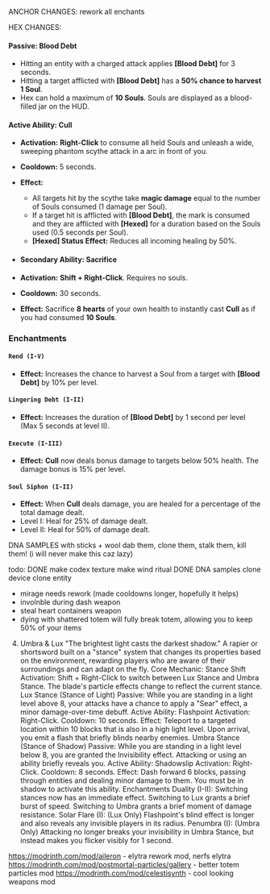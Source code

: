 
ANCHOR CHANGES:
rework all enchants


HEX CHANGES:
#### Passive: Blood Debt
- Hitting an entity with a charged attack applies **[Blood Debt]** for 3 seconds.
- Hitting a target afflicted with **[Blood Debt]** has a **50% chance to harvest 1 Soul**.
- Hex can hold a maximum of **10 Souls**. Souls are displayed as a blood-filled jar on the HUD.

#### Active Ability: Cull
- **Activation:** **Right-Click** to consume all held Souls and unleash a wide, sweeping phantom scythe attack in a arc in front of you.
- **Cooldown:** 5 seconds.
- **Effect:**
   - All targets hit by the scythe take **magic damage** equal to the number of Souls consumed (1 damage per Soul).
   - If a target hit is afflicted with **[Blood Debt]**, the mark is consumed and they are afflicted with **[Hexed]** for a duration based on the Souls used (0.5 seconds per Soul).
   - **[Hexed] Status Effect:** Reduces all incoming healing by 50%.
  
- #### Secondary Ability: Sacrifice
- **Activation:** **Shift + Right-Click**. Requires no souls.
- **Cooldown:** 30 seconds.
- **Effect:** Sacrifice **8 hearts** of your own health to instantly cast **Cull** as if you had consumed **10 Souls**. 

### Enchantments

#### `Rend (I-V)`
*   **Effect:** Increases the chance to harvest a Soul from a target with **[Blood Debt]** by 10% per level.

#### `Lingering Debt (I-II)`
*   **Effect:** Increases the duration of **[Blood Debt]** by 1 second per level (Max 5 seconds at level II).

#### `Execute (I-III)`
*   **Effect:** **Cull** now deals bonus damage to targets below 50% health. The damage bonus is 15% per level.

#### `Soul Siphon (I-II)`
*   **Effect:** When **Cull** deals damage, you are healed for a percentage of the total damage dealt.
   *   Level I: Heal for 25% of damage dealt.
   *   Level II: Heal for 50% of damage dealt.


DNA SAMPLES with sticks + wool dab them, clone them, stalk them, kill them! (i will never make this caz lazy)



todo:
DONE make codex texture
make wind ritual
DONE DNA samples
clone device
clone entity

 
- mirage needs rework (made cooldowns  longer, hopefully it helps)
- involnble during dash  weapon
- steal heart containers weapon
- dying with shattered totem will fully break totem, allowing you to keep 50% of your items


4. Umbra & Lux
   "The brightest light casts the darkest shadow."
   A rapier or shortsword built on a "stance" system that changes its properties based on the environment, rewarding players who are aware of their surroundings and can adapt on the fly.
   Core Mechanic: Stance Shift
   Activation: Shift + Right-Click to switch between Lux Stance and Umbra Stance. The blade's particle effects change to reflect the current stance.
   Lux Stance (Stance of Light)
   Passive: While you are standing in a light level above 8, your attacks have a chance to apply a "Sear" effect, a minor damage-over-time debuff.
   Active Ability: Flashpoint
   Activation: Right-Click.
   Cooldown: 10 seconds.
   Effect: Teleport to a targeted location within 10 blocks that is also in a high light level. Upon arrival, you emit a flash that briefly blinds nearby enemies.
   Umbra Stance (Stance of Shadow)
   Passive: While you are standing in a light level below 8, you are granted the Invisibility effect. Attacking or using an ability briefly reveals you.
   Active Ability: Shadowslip
   Activation: Right-Click.
   Cooldown: 8 seconds.
   Effect: Dash forward 6 blocks, passing through entities and dealing minor damage to them. You must be in shadow to activate this ability.
   Enchantments
   Duality (I-II): Switching stances now has an immediate effect. Switching to Lux grants a brief burst of speed. Switching to Umbra grants a brief moment of damage resistance.
   Solar Flare (I): (Lux Only) Flashpoint's blind effect is longer and also reveals any invisible players in its radius.
   Penumbra (I): (Umbra Only) Attacking no longer breaks your invisibility in Umbra Stance, but instead makes you flicker visibly for 1 second.


https://modrinth.com/mod/aileron - elytra rework mod, nerfs elytra
https://modrinth.com/mod/postmortal-particles/gallery - better totem particles mod
https://modrinth.com/mod/celestisynth - cool looking weapons mod

